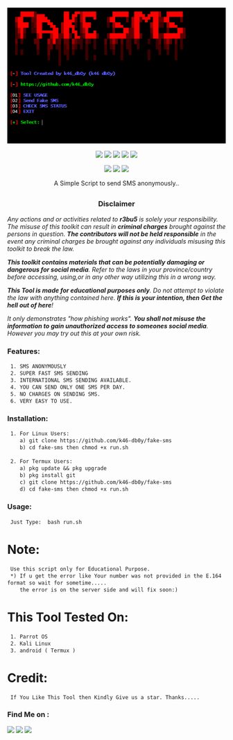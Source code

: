<!-- fake-sms -->

<p align="center">
  <img src=".imgs/logo.png">
</p>

<p align="center">
  <img src="https://img.shields.io/badge/Version-1.2-green?style=for-the-badge">
  <img src="https://img.shields.io/github/license/k46-db0y/fake-sms?style=for-the-badge">
  <img src="https://img.shields.io/github/stars/k46-db0y/fake-sms?style=for-the-badge">
  <img src="https://img.shields.io/github/issues/k46-db0y/fake-sms?color=red&style=for-the-badge">
  <img src="https://img.shields.io/github/forks/k46-db0y/fake-sms?color=teal&style=for-the-badge">
</p>

<p align="center">
  <img src="https://img.shields.io/badge/Author-k46-cyan?style=flat-square">
  <img src="https://img.shields.io/badge/Open%20Source-Yes-cyan?style=flat-square">
  <img src="https://img.shields.io/badge/Written%20In-Bash-cyan?style=flat-square">
</p>

<p align="center">A Simple Script to send SMS anonymously..</p>

##

<h3><p align="center">Disclaimer</p></h3>

<i>Any actions and or activities related to <b>r3bu5</b> is solely your responsibility. The misuse of this toolkit can result in <b>criminal charges</b> brought against the persons in question. <b>The contributors will not be held responsible</b> in the event any criminal charges be brought against any individuals misusing this toolkit to break the law.

<b>This toolkit contains materials that can be potentially damaging or dangerous for social media</b>. Refer to the laws in your province/country before accessing, using,or in any other way utilizing this in a wrong way.

<b>This Tool is made for educational purposes only</b>. Do not attempt to violate the law with anything contained here. <b>If this is your intention, then Get the hell out of here</b>!

It only demonstrates "how phishing works". <b>You shall not misuse the information to gain unauthorized access to someones social media</b>. However you may try out this at your own risk.</i>


### Features:
     1. SMS ANONYMOUSLY
     2. SUPER FAST SMS SENDING
     3. INTERNATIONAL SMS SENDING AVAILABLE.
     4. YOU CAN SEND ONLY ONE SMS PER DAY.
     5. NO CHARGES ON SENDING SMS.
     6. VERY EASY TO USE.

### Installation:
     1. For Linux Users:
        a) git clone https://github.com/k46-db0y/fake-sms
        b) cd fake-sms then chmod +x run.sh
        
     2. For Termux Users:
        a) pkg update && pkg upgrade
        b) pkg install git
        c) git clone https://github.com/k46-db0y/fake-sms
        d) cd fake-sms then chmod +x run.sh
        
### Usage:
     Just Type:  bash run.sh
     
# Note:
     Use this script only for Educational Purpose.
     *) If u get the error like Your number was not provided in the E.164 format so wait for sometime.....
        the error is on the server side and will fix soon:)
     
 # This Tool Tested On:
     1. Parrot OS
     2. Kali Linux
     3. android ( Termux )
       
# Credit:
     If You Like This Tool then Kindly Give us a star. Thanks.....
     
### Find Me on :
<p align="left">
  <a href="https://github.com/z3r0w0" target="_blank"><img src="https://img.shields.io/badge/Github-z3r0w0-green?style=for-the-badge&logo=github"></a>
  <a href="https://www.instagram.com/z3r0w0.github" target="_blank"><img src="https://img.shields.io/badge/IG-%40z3r0w0.github-red?style=for-the-badge&logo=instagram"></a>
  <a href="https://t.me/z3r0w0" target="_blank"><img src="https://img.shields.io/badge/telegram-join-blue?style=for-the-badge&logo=telegram"></a>
</p>
